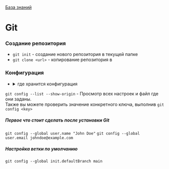 [База знаний](../README.md)

# Git

### Создание репозитория

- `git init` - создание нового репозитория в текущей папке
- `git clone <url>` - копирование репозитория в

### Конфигурация

- <details> <summary>где хранится конфигурация</summary>

  Если при запуске `git config` указать параметр, то параметры будут читаться и сохраняться именно в этот файл.

  - `--system` - Файл `[path]/etc/gitconfig` содержит значения, общие для всех пользователей системы и для всех их репозиториев. Так как этот файл является системным, то вам потребуются права суперпользователя для внесения изменений в него.  
    Win - `C:\ProgramData\Git\config`
  - `--global` - Файл `~/.gitconfig` или `~/.config/git/config` хранит настройки конкретного пользователя.  
    Win - `C:\Users\$USER`
  - `--local` (значение по умолчанию) - Файл `config` в каталоге Git (т. е. `.git/config`) репозитория, который вы используете в данный момент, хранит настройки конкретного репозитория. Неудивительно, что вам нужно находиться где-то в репозитории Git, чтобы эта опция работала правильно.

  Настройки на каждом следующем уровне подменяют настройки из предыдущих уровней, то есть значения в `.git/config` перекрывают соответствующие значения в `[path]/etc/gitconfig.`

  </details>

`git config --list --show-origin` - Просмотр всех настроек и файл где они заданы.  
Также вы можете проверить значение конкретного ключа, выполнив `git config <key>`

##### Первое что стоит сделать после установки Git

`git config --global user.name "John Doe"`
`git config --global user.email johndoe@example.com`

##### Настройка ветки по умолчанию

`git config --global init.defaultBranch main`
